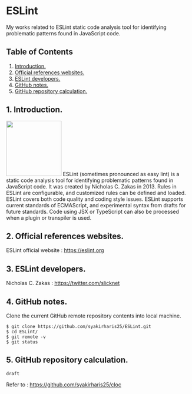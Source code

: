 # ESLint
My works related to ESLint static code analysis tool for identifying problematic patterns found in JavaScript code.

## Table of Contents
1. [Introduction.](#introduction)
2. [Official references websites.](#references)
3. [ESLint developers.](#developers)
4. [GitHub notes.](#github)
5. [GitHub repository calculation.](#calculation)

<a name="introduction"></a>
## 1. Introduction.
<img src="jest.png" height="150"> 
ESLint (sometimes pronounced as easy lint) is a static code analysis tool for identifying problematic patterns found in JavaScript code. It was created by Nicholas C. Zakas in 2013. Rules in ESLint are configurable, and customized rules can be defined and loaded. ESLint covers both code quality and coding style issues. ESLint supports current standards of ECMAScript, and experimental syntax from drafts for future standards. Code using JSX or TypeScript can also be processed when a plugin or transpiler is used.

<a name="references"></a>
## 2. Official references websites. 
ESLint official website : https://eslint.org <br />

<a name="developers"></a>
## 3. ESLint developers.
Nicholas C. Zakas : https://twitter.com/slicknet <br />
 
<a name="github"></a>
## 4. GitHub notes.
Clone the current GitHub remote repository contents into local machine.
```
$ git clone https://github.com/syakirharis25/ESLint.git
$ cd ESLint/
$ git remote -v
$ git status
```

<a name="calculation"></a>
## 5. GitHub repository calculation.
```
draft
```
Refer to : https://github.com/syakirharis25/cloc
